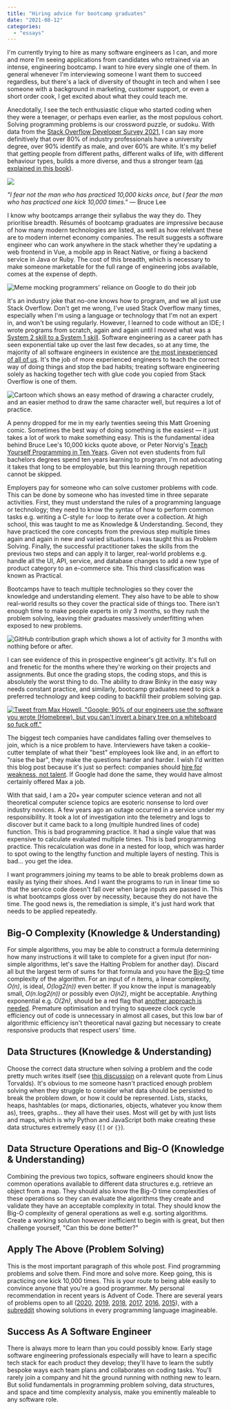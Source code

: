```yaml
---
title: "Hiring advice for bootcamp graduates"
date: "2021-08-12"
categories: 
  - "essays"
---
```


I'm currently trying to hire as many software engineers as I can, and more and more I'm seeing applications from candidates who retrained via an intense, engineering bootcamp. I want to hire every single one of them. In general whenever I'm interviewing someone I want them to succeed regardless, but there's a lack of diversity of thought in tech and when I see someone with a background in marketing, customer support, or even a short order cook, I get excited about what they could teach me.

  

Anecdotally, I see the tech enthusiastic clique who started coding when they were a teenager, or perhaps even earlier, as the most populous cohort. Solving programming problems is our crossword puzzle, or sudoku. With data from the [Stack Overflow Developer Survey 2021](https://insights.stackoverflow.com/survey/2021), I can say more definitively that over 80% of industry professionals have a university degree, over 90% identify as male, and over 60% are white. It's my belief that getting people from different paths, different walks of life, with different behaviour types, builds a more diverse, and thus a stronger team ([as explained in this book](https://www.surroundedbyidiots.com/en/books/surrounded-by-idiots/)).

  

![](https://lifebeyondfife.com/wp-content/uploads/2021/08/bruce.webp)

_"I fear not the man who has practiced 10,000 kicks once, but I fear the man who has practiced one kick 10,000 times."_ — Bruce Lee

  

I know why bootcamps arrange their syllabus the way they do. They prioritise breadth. Résumés of bootcamp graduates are impressive because of how many modern technologies are listed, as well as how relelvant these are to modern internet economy companies. The result suggests a software engineer who can work anywhere in the stack whether they're updating a web frontend in Vue, a mobile app in React Native, or fixing a backend service in Java or Ruby. The cost of this breadth, which is necessary to make someone marketable for the full range of engineering jobs available, comes at the expense of depth.

  

![Meme mocking programmers' reliance on Google to do their job](../images/programmer-meme.png)

  

It's an industry joke that no-one knows how to program, and we all just use Stack Overflow. Don't get me wrong, I've used Stack Overflow many times, especially when I'm using a language or technology that I'm not an expert in, and won't be using regularly. However, I learned to code without an IDE; I wrote programs from scratch, again and again until I moved what was a [System 2 skill to a System 1 skill](https://en.wikipedia.org/wiki/Thinking,_Fast_and_Slow). Software engineering as a career path has seen exponential take up over the last few decades, so at any time, the majority of all software engineers in existence are [the most inexperienced of all of us](https://insights.stackoverflow.com/survey/2021/#section-experience-years-coding-professionally). It's the job of more experienced engineers to teach the correct way of doing things and stop the bad habits; treating software engineering solely as hacking together tech with glue code you copied from Stack Overflow is one of them.

  

![Cartoon which shows an easy method of drawing a character crudely, and an easier method to draw the same character well, but requires a lot of practice.](../images/binky-1-1024x699.png)

  

A penny dropped for me in my early twenties seeing this Matt Groening comic. Sometimes the best way of doing something is the easiest — it just takes a lot of work to make something easy. This is the fundamental idea behind Bruce Lee's 10,000 kicks quote above, or Peter Norvig's [Teach Yourself Programming in Ten Years](http://www.norvig.com/21-days.html). Given not even students from full bachelors degrees spend ten years learning to program, I'm not advocating it takes that long to be employable, but this learning through repetition cannot be skipped.

  

Employers pay for someone who can solve customer problems with code. This can be done by someone who has invested time in three separate activities. First, they must understand the rules of a programming language or technology; they need to know the syntax of how to perform common tasks e.g. writing a C-style `for` loop to iterate over a collection. At high school, this was taught to me as Knowledge & Understanding. Second, they have practiced the core concepts from the previous step multiple times again and again in new and varied situations. I was taught this as Problem Solving. Finally, the successful practitioner takes the skills from the previous two steps and can apply it to larger, real-world problems e.g. handle all the UI, API, service, and database changes to add a new type of product category to an e-commerce site. This third classification was known as Practical.

  

Bootcamps have to teach multiple technologies so they cover the knowledge and understanding element. They also have to be able to show real-world results so they cover the practical side of things too. There isn't enough time to make people experts in only 3 months, so they rush the problem solving, leaving their graduates massively underfitting when exposed to new problems.

  

![GitHub contribution graph which shows a lot of activity for 3 months with nothing before or after.](../images/github-1024x324.png)

  

I can see evidence of this in prospective engineer's git activity. It's full on and frenetic for the months where they're working on their projects and assignments. But once the grading stops, the coding stops, and this is absolutely the worst thing to do. The ability to draw Binky in the easy way needs constant practice, and similarly, bootcamp graduates need to pick a preferred technology and keep coding to backfill their problem solving gap.

  

[![Tweet from Max Howell, "Google: 90% of our engineers use the software you wrote (Homebrew), but you can't invert a binary tree on a whiteboard so fuck off."](../images/invert.png)](https://twitter.com/mxcl/status/608682016205344768)

  

The biggest tech companies have candidates falling over themselves to join, which is a nice problem to have. Interviewers have taken a cookie-cutter template of what their "best" employees look like and, in an effort to "raise the bar", they make the questions harder and harder. I wish I'd written this blog post because it's just so perfect: companies should [hire for weakness, not talent](https://benjiweber.co.uk/blog/2021/04/10/dont-hire-top-talent-hire-for-weaknesses/). If Google had done the same, they would have almost certainly offered Max a job.

  

With that said, I am a 20+ year computer science veteran and not all theoretical computer science topics are esoteric nonsense to lord over industry novices. A few years ago an outage occurred in a service under my responsibility. It took a lot of investigation into the telemetry and logs to discover but it came back to a long (multiple hundred lines of code) function. This is bad programming practice. It had a single value that was expensive to calculate evaluated multiple times. This is bad programming practice. This recalculation was done in a nested for loop, which was harder to spot owing to the lengthy function and multiple layers of nesting. This is bad... you get the idea.

  

I want programmers joining my teams to be able to break problems down as easily as tying their shoes. And I want the programs to run in linear time so that the service code doesn't fall over when large inputs are passed in. This is what bootcamps gloss over by necessity, because they do not have the time. The good news is, the remediation is simple, it's just hard work that needs to be applied repeatedly.

  

## Big-O Complexity (Knowledge & Understanding)

For simple algorithms, you may be able to construct a formula determining how many instructions it will take to complete for a given input (for non-simple algorithms, let's save the Halting Problem for another day). Discard all but the largest term of sums for that formula and you have the [Big-O](https://en.wikipedia.org/wiki/Big_O_notation) time complexity of the algorithm. For an input of _n_ items, a linear complexity, _O(n)_, is ideal, _O(log2(n))_ even better. If you know the input is manageably small, _O(n.log2(n))_ or possibly even _O(n2)_, might be acceptable. Anything exponential e.g. _O(2n)_, should be a red flag that [another approach is needed](https://lifebeyondfife.com/helping/). Premature optimisation and trying to squeeze clock cycle efficiency out of code is unnecessary in almost all cases, but this low bar of algorithmic efficiency isn't theoretical naval gazing but necessary to create responsive products that respect users' time.

  

## Data Structures (Knowledge & Understanding)

Choose the correct data structure when solving a problem and the code pretty much writes itself (see [this discussion](https://softwareengineering.stackexchange.com/a/163195) on a relevant quote from Linus Torvalds). It's obvious to me someone hasn't practiced enough problem solving when they struggle to consider what data should be persisted to break the problem down, or how it could be represented. Lists, stacks, heaps, hashtables (or maps, dictionaries, objects, whatever you know them as), trees, graphs... they all have their uses. Most will get by with just lists and maps, which is why Python and JavaScript both make creating these data structures extremely easy (`[]` or `{}`).

  

## Data Structure Operations and Big-O (Knowledge & Understanding)

Combining the previous two topics, software engineers should know the common operations available to different data structures e.g. retrieve an object from a map. They should also know the Big-O time complexities of these operations so they can evaluate the algorithms they create and validate they have an acceptable complexity in total. They should know the Big-O complexity of general operations as well e.g. sorting algorithms. Create a working solution however inefficient to begin with is great, but then challenge yourself, "Can this be done better?"

  

## Apply The Above (Problem Solving)

This is the most important paragraph of this whole post. Find programming problems and solve them. Find more and solve more. Keep going, this is practicing one kick 10,000 times. This is your route to being able easily to convince anyone that you're a good programmer. My personal recommendation in recent years is Advent of Code. There are several years of problems open to all ([2020](https://adventofcode.com/), [2019](https://adventofcode.com/2019), [2018](https://adventofcode.com/2018), [2017](https://adventofcode.com/2017), [2016](https://adventofcode.com/2016), [2015](https://adventofcode.com/2015)), with a [subreddit](https://www.reddit.com/r/adventofcode/) showing solutions in every programming language imagineable.

  

## Success As A Software Engineer

There is always more to learn than you could possibly know. Early stage software engineering professionals especially will have to learn a specific tech stack for each product they develop; they'll have to learn the subtly bespoke ways each team plans and collaborates on coding tasks. You'll rarely join a company and hit the ground running with nothing new to learn. But solid fundamentals in programming problem solving, data structures, and space and time complexity analysis, make you eminently maleable to any software role.
